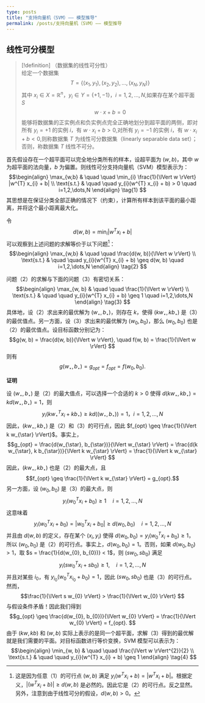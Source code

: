 ```yaml
---
type: posts
title: "支持向量机（SVM）—— 模型推导"
permalink: /posts/支持向量机（SVM）—— 模型推导
---
```

## 线性可分模型  
> [!definition] （数据集的线性可分性）  
> 给定一个数据集$$T = \{(x_1, y_1), (x_2, y_2), \dots, (x_N, y_N)\}$$其中 $x_i \in X = \mathbb{R}^n$，$y_i \in Y = \{+1, -1\}$，$i = 1, 2, \dots, N,$如果存在某个超平面 $S$$$w \cdot x + b = 0$$能够将数据集的正实例点和负实例点完全正确地划分到超平面的两侧，即对所有 $y_i = +1$ 的实例 $i$，有 $w \cdot x_i + b > 0,$对所有 $y_i = -1$ 的实例 $i$，有 $w \cdot x_i + b < 0,$则称数据集 $T$ 为线性可分数据集（linearly separable data set）；否则，称数据集 $T$ 线性不可分。  

首先假设存在一个超平面可以完全地分类所有的样本，设超平面为 $(w,b)$，其中 $w$ 为超平面的法向量，$b$ 为偏置。则线性可分支持向量机（SVM）模型表示为：$$\begin{align}  
\max_{w,b} & \quad \quad \min_{i} \frac{1}{\lVert w \rVert} |w^{T} x_{i} + b| \\  
\text{s.t.} & \quad \quad y_{i}(w^{T} x_{i} + b) > 0 \quad i=1,2,\dots,N  
\end{align} \tag{1}  $$其思想是在保证分类全部正确的情况下（约束），计算所有样本到该平面的最小距离，并将这个最小距离最大化。  

令$$d(w, b) = \min_{i} |w^{T} x_{i} + b|$$可以观察到上述问题的求解等价于以下问题[^2]：$$\begin{align}  
\max_{w,b} & \quad \quad \frac{d(w, b)}{\lVert w \rVert} \\  
\text{s.t.} & \quad \quad y_{i}(w^{T} x_{i} + b) \geq d(w, b) \quad i=1,2,\dots,N  
\end{align} \tag{2}  $$

[^2]: 这是因为任意（1）的可行点 $(w, b)$ 满足 $y_{i}(w^{T} x_{i} + b) = |w^{T} x_{i} + b|$。根据定义，$|(w^{T} x_{i} + b)| \geq d(w, b)$ 是必然的。因此它是（2）的可行点。反之显然。另外，注意到由于线性可分的假设，$d(w, b) > 0$。  


问题（2）的求解与下面的问题（3）有密切关系：$$\begin{align}  
\max_{w, b} & \quad \quad \frac{1}{\lVert w \rVert} \\  
\text{s.t.} & \quad \quad y_{i}(w^{T} x_{i} + b) \geq 1 \quad i=1,2,\dots,N  
\end{align} \tag{3}  $$具体地，设（2）求出来的最优解为 $(w_{\star}, b_{\star})$，则存在 $k$，使得 $(k w_{\star}, k b_{\star})$ 是（3）的最优值点。另一方面，设（3）求出来的最优解为 $(w_{0}, b_{0})$，那么 $(w_{0}, b_{0})$ 也是（2）的最优值点。设目标函数分别记为：$$g(w, b) = \frac{d(w, b)}{\lVert w \rVert}, \quad f(w, b) = \frac{1}{\lVert w \rVert}  $$则有$$g(w_{\star}, b_{\star}) = g_{opt} = f_{opt} = f(w_{0}, b_{0}).  $$

**证明**  

设 $(w_{\star}, b_{\star})$ 是（2）的最大值点，可以选择一个合适的 $k>0$ 使得 $d(k w_{\star}, k b_{\star}) = k d(w_{\star}, b_{\star}) = 1$，则$$y_{i}(k {w_{\star}}^{T} x_{i} + k b_{\star}) \geq k d((w_{\star}, b_{\star})) = 1，i = 1, 2, \dots, N$$因此，$(k w_{\star}, k b_{\star})$ 是（2）和（3）的可行点，因此 $f_{opt} \geq \frac{1}{\lVert k w_{\star} \rVert}$。事实上，
$$g_{opt} = \frac{d(w_{\star}, b_{\star})}{\lVert w_{\star} \rVert} = \frac{d(k w_{\star}, k b_{\star})}{\lVert k w_{\star} \rVert} = \frac{1}{\lVert k w_{\star} \rVert}  $$因此，$(k w_{\star}, k b_{\star})$ 也是（2）的最大点，且$$f_{opt} \geq \frac{1}{\lVert k w_{\star} \rVert} = g_{opt}.$$
另一方面，设 $(w_{0}, b_{0})$ 是（3）的最大点，则$$y_{i}({w_{0}}^{T} x_{i} + b_{0}) \geq 1 \quad i = 1, 2, \dots, N $$这意味着$$y_{i}({w_{0}}^{T} x_{i} + b_{0}) = |{w_{0}}^{T} x_{i} + b_{0}| \geq d(w_{0}, b_{0}) \quad i = 1, 2, \dots, N  
$$并且由 $d(w, b)$ 的定义，存在某个 $(x_{i}, y_{i})$ 使得 $d(w_{0}, b_{0}) = y_{i}({w_{0}}^{T} x_{i} + b_{0}) \geq 1$，所以 $(w_{0}, b_{0})$ 是（2）的可行点。事实上，$d(w_{0}, b_{0}) = 1$。否则，如果 $d(w_{0}, b_{0}) > 1$，取 $s = \frac{1}{d(w_{0}, b_{0})} < 1$，则 $(s w_{0}, s b_{0})$ 满足$$y_{i}(s {w_{0}}^{T} x_{i} + s b_{0}) \geq 1, \quad i = 1, 2, \dots, N  $$并且对某些 $i_{0}$，有 $y_{i_{0}}({w_{0}}^{T} x_{i_{0}} + b_{0}) = 1$，因此 $(s w_{0}, s b_{0})$ 也是（3）的可行点。然而，$$\frac{1}{\lVert s w_{0} \rVert} > \frac{1}{\lVert w_{0} \rVert}  $$与假设条件矛盾！因此我们得到$$g_{opt} \geq \frac{d(w_{0}, b_{0})}{\lVert w_{0} \rVert} = \frac{1}{\lVert w_{0} \rVert} = f_{opt}.  $$
由于 $(k w, k b)$ 和 $(w, b)$ 实际上表示的是同一个超平面，求解（3）得到的最优解就是我们需要的平面。对目标函数进行等价变换，SVM 模型可以表示为：$$\begin{align}  
\min_{w, b} & \quad \quad \frac{\lVert w \rVert^{2}}{2} \\  
\text{s.t.} & \quad \quad y_{i}(w^{T} x_{i} + b) \geq 1  
\end{align} \tag{4}  $$
